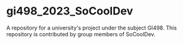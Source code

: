 # gi498_2023_SoCoolDev
A repository for a university's project under the subject GI498. This repository is contributed by group members of SoCoolDev.
